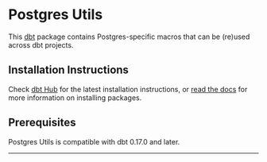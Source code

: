 # Postgres Utils

This [dbt](https://github.com/fishtown-analytics/dbt) package contains Postgres-specific macros that can be (re)used across dbt projects.

## Installation Instructions
Check [dbt Hub](https://hub.getdbt.com/fishtown-analytics/postgres_utils/latest/) for the latest installation instructions, or [read the docs](https://docs.getdbt.com/docs/package-management) for more information on installing packages.

## Prerequisites
Postgres Utils is compatible with dbt 0.17.0 and later.

----
